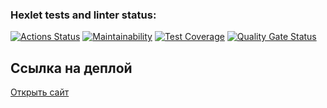 ### Hexlet tests and linter status:
[![Actions Status](https://github.com/KateChe31/frontend-project-11/actions/workflows/hexlet-check.yml/badge.svg)](https://github.com/KateChe31/frontend-project-11/actions)
[![Maintainability](https://api.codeclimate.com/v1/badges/c2485745bdd7d8ef2544/maintainability)](https://codeclimate.com/github/KateChe31/frontend-project-11/maintainability)
[![Test Coverage](https://api.codeclimate.com/v1/badges/c2485745bdd7d8ef2544/test_coverage)](https://codeclimate.com/github/KateChe31/frontend-project-11/test_coverage)
[![Quality Gate Status](https://sonarcloud.io/api/project_badges/measure?project=KateChe31_frontend-project-11&metric=alert_status)](https://sonarcloud.io/summary/new_code?id=KateChe31_frontend-project-11)
## Ссылка на деплой
[Открыть сайт](https://frontend-project-11-lck1.vercel.app)